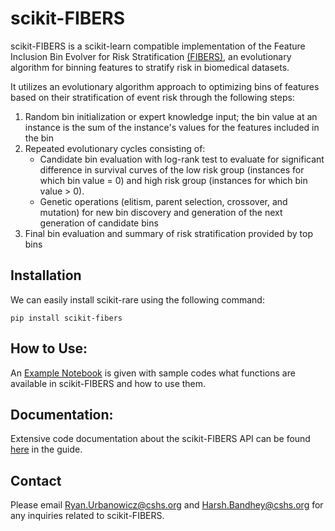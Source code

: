 # scikit-FIBERS

scikit-FIBERS is a scikit-learn compatible implementation of the Feature Inclusion Bin Evolver for Risk Stratification [(FIBERS)](https://doi.org/10.1016/j.jbi.2023.104374),
an evolutionary algorithm for binning features to stratify risk in biomedical datasets.

It utilizes an evolutionary algorithm approach to optimizing bins of features based on their stratification of event risk through the following steps:

1) Random bin initialization or expert knowledge input; the bin value at an instance is the sum of the instance's values for the features included in the bin
2) Repeated evolutionary cycles consisting of: 
   - Candidate bin evaluation with log-rank test to evaluate for significant difference in survival curves of the low risk group (instances for which bin value = 0) and high risk group (instances for which bin value > 0).
   - Genetic operations (elitism, parent selection, crossover, and mutation) for new bin discovery and generation of the next generation of candidate bins
3) Final bin evaluation and summary of risk stratification provided by top bins


## Installation
We can easily install scikit-rare using the following command:
```
pip install scikit-fibers
```

## How to Use:
An [Example Notebook](ExampleNotebook.ipynb) is given with sample codes what functions are available
in scikit-FIBERS and how to use them.

## Documentation:
Extensive code documentation about the scikit-FIBERS API 
can be found [here](https://urbslab.github.io/scikit-FIBERS/skfibers.html) in the guide.

## Contact

Please email Ryan.Urbanowicz@cshs.org and Harsh.Bandhey@cshs.org for any 
inquiries related to scikit-FIBERS.